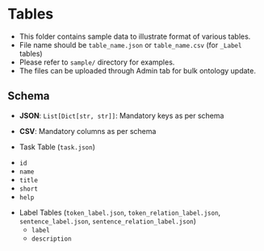 # Tables

* This folder contains sample data to illustrate format of various tables.
* File name should be `table_name.json` or `table_name.csv` (for `_Label ` tables)
* Please refer to `sample/` directory for examples.
* The files can be uploaded through Admin tab for bulk ontology update.

## Schema

* **JSON**: `List[Dict[str, str]]`: Mandatory keys as per schema
* **CSV**: Mandatory columns as per schema

* Task Table (`task.json`)
 - `id`
 - `name`
 - `title`
 - `short`
 - `help`

* Label Tables (`token_label.json`, `token_relation_label.json`, `sentence_label.json`, `sentence_relation_label.json`)
  - `label`
  - `description`

